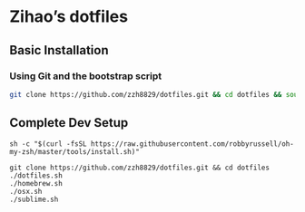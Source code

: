 # Zihao’s dotfiles

## Basic Installation

### Using Git and the bootstrap script

```bash
git clone https://github.com/zzh8829/dotfiles.git && cd dotfiles && source dotfiles.sh
```
## Complete Dev Setup

```
sh -c "$(curl -fsSL https://raw.githubusercontent.com/robbyrussell/oh-my-zsh/master/tools/install.sh)"

git clone https://github.com/zzh8829/dotfiles.git && cd dotfiles
./dotfiles.sh
./homebrew.sh
./osx.sh
./sublime.sh
```
